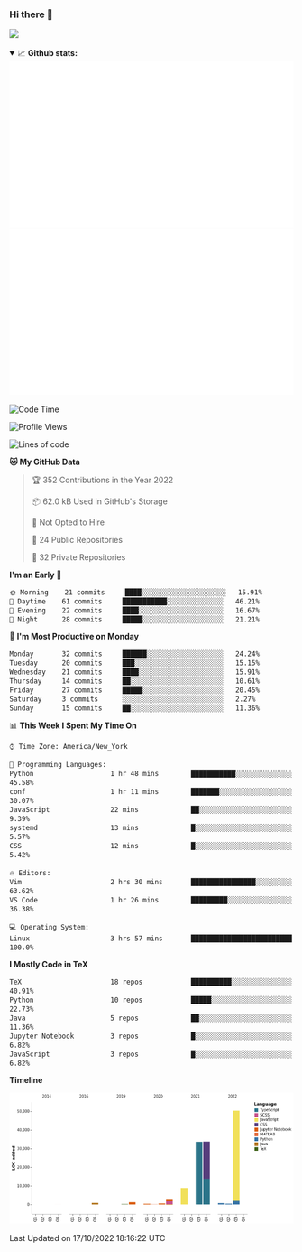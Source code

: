 ### Hi there 👋
 <!--<a href=""><img src="https://img.shields.io/badge/gmail-%23D14836.svg?&style=for-the-badge&logo=gmail&logoColor=white"/></a>-->
 <a href="https://twitter.com/shahanM"><img src="https://img.shields.io/badge/twitter-%231DA1F2.svg?&style=for-the-badge&logo=twitter&logoColor=white"/></a>
 <!--<a href=""><img src="https://img.shields.io/badge/linkedin-%230077B5.svg?&style=for-the-badge&logo=linkedin&logoColor=white"/></a>-->
<details open>
  <summary>📈 <b>Github stats:</b></summary>
  <img src="https://raw.githubusercontent.com/ShahanM/stats-github/master/generated/overview.svg#gh-dark-mode-only" />
  <!--![](https://raw.githubusercontent.com/username/github-stats/master/generated/overview.svg#gh-light-mode-only)-->
  <img src="https://raw.githubusercontent.com/ShahanM/stats-github/master/generated/languages.svg#gh-dark-mode-only" />
  <!--![](https://raw.githubusercontent.com/username/github-stats/master/generated/languages.svg#gh-light-mode-only)-->
  <!--<img src="https://raw.githubusercontent.com/ShahanM/github-stats/master/generated/overview.svg"/>-->
  <!--<img src="https://raw.githubusercontent.com/ShahanM/github-stats/master/generated/languages.svg"/>-->
</details>


<!--
**ShahanM/ShahanM** is a ✨ _special_ ✨ repository because its `README.md` (this file) appears on your GitHub profile.

Here are some ideas to get you started:

- 🔭 I’m currently working on ...
- 🌱 I’m currently learning ...
- 👯 I’m looking to collaborate on ...
- 🤔 I’m looking for help with ...
- 💬 Ask me about ...
- 📫 How to reach me: ...
- 😄 Pronouns: ...
- ⚡ Fun fact: ...
-->

<!--START_SECTION:waka-->
![Code Time](http://img.shields.io/badge/Code%20Time-581%20hrs%2043%20mins-blue)

![Profile Views](http://img.shields.io/badge/Profile%20Views-0-blue)

![Lines of code](https://img.shields.io/badge/From%20Hello%20World%20I%27ve%20Written-134%20Thousand%20lines%20of%20code-blue)

**🐱 My GitHub Data** 

> 🏆 352 Contributions in the Year 2022
 > 
> 📦 62.0 kB Used in GitHub's Storage 
 > 
> 🚫 Not Opted to Hire
 > 
> 📜 24 Public Repositories 
 > 
> 🔑 32 Private Repositories  
 > 
**I'm an Early 🐤** 

```text
🌞 Morning    21 commits     ████░░░░░░░░░░░░░░░░░░░░░   15.91% 
🌆 Daytime    61 commits     ███████████░░░░░░░░░░░░░░   46.21% 
🌃 Evening    22 commits     ████░░░░░░░░░░░░░░░░░░░░░   16.67% 
🌙 Night      28 commits     █████░░░░░░░░░░░░░░░░░░░░   21.21%

```
📅 **I'm Most Productive on Monday** 

```text
Monday       32 commits     ██████░░░░░░░░░░░░░░░░░░░   24.24% 
Tuesday      20 commits     ███░░░░░░░░░░░░░░░░░░░░░░   15.15% 
Wednesday    21 commits     ████░░░░░░░░░░░░░░░░░░░░░   15.91% 
Thursday     14 commits     ██░░░░░░░░░░░░░░░░░░░░░░░   10.61% 
Friday       27 commits     █████░░░░░░░░░░░░░░░░░░░░   20.45% 
Saturday     3 commits      ░░░░░░░░░░░░░░░░░░░░░░░░░   2.27% 
Sunday       15 commits     ██░░░░░░░░░░░░░░░░░░░░░░░   11.36%

```


📊 **This Week I Spent My Time On** 

```text
⌚︎ Time Zone: America/New_York

💬 Programming Languages: 
Python                   1 hr 48 mins        ███████████░░░░░░░░░░░░░░   45.58% 
conf                     1 hr 11 mins        ███████░░░░░░░░░░░░░░░░░░   30.07% 
JavaScript               22 mins             ██░░░░░░░░░░░░░░░░░░░░░░░   9.39% 
systemd                  13 mins             █░░░░░░░░░░░░░░░░░░░░░░░░   5.57% 
CSS                      12 mins             █░░░░░░░░░░░░░░░░░░░░░░░░   5.42%

🔥 Editors: 
Vim                      2 hrs 30 mins       ████████████████░░░░░░░░░   63.62% 
VS Code                  1 hr 26 mins        █████████░░░░░░░░░░░░░░░░   36.38%

💻 Operating System: 
Linux                    3 hrs 57 mins       █████████████████████████   100.0%

```

**I Mostly Code in TeX** 

```text
TeX                      18 repos            ██████████░░░░░░░░░░░░░░░   40.91% 
Python                   10 repos            █████░░░░░░░░░░░░░░░░░░░░   22.73% 
Java                     5 repos             ██░░░░░░░░░░░░░░░░░░░░░░░   11.36% 
Jupyter Notebook         3 repos             █░░░░░░░░░░░░░░░░░░░░░░░░   6.82% 
JavaScript               3 repos             █░░░░░░░░░░░░░░░░░░░░░░░░   6.82%

```


**Timeline**

![Chart not found](https://raw.githubusercontent.com/ShahanM/ShahanM/main/charts/bar_graph.png) 


 Last Updated on 17/10/2022 18:16:22 UTC
<!--END_SECTION:waka-->
